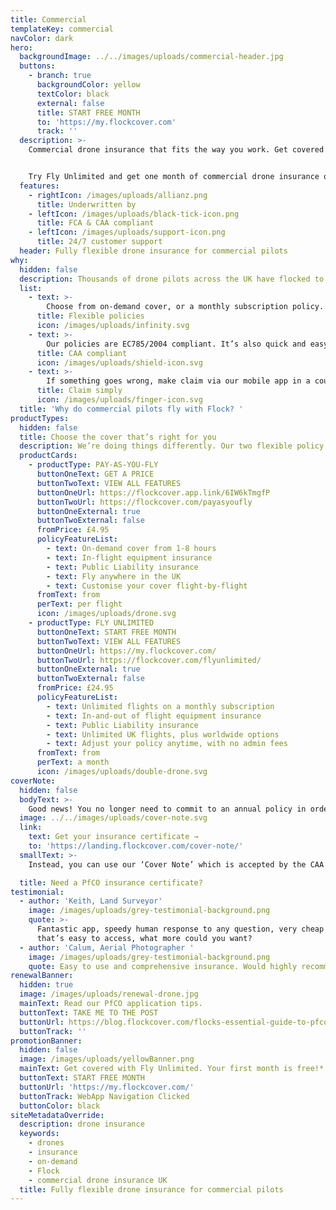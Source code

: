 ```yaml
---
title: Commercial
templateKey: commercial
navColor: dark
hero:
  backgroundImage: ../../images/uploads/commercial-header.jpg
  buttons:
    - branch: true
      backgroundColor: yellow
      textColor: black
      external: false
      title: START FREE MONTH
      to: 'https://my.flockcover.com'
      track: ''
  description: >-
    Commercial drone insurance that fits the way you work. Get covered by the hour, day, or month - whatever suits you.


    Try Fly Unlimited and get one month of commercial drone insurance on us*. No commitments, cancel anytime.
  features:
    - rightIcon: /images/uploads/allianz.png
      title: Underwritten by
    - leftIcon: /images/uploads/black-tick-icon.png
      title: FCA & CAA compliant
    - leftIcon: /images/uploads/support-icon.png
      title: 24/7 customer support
  header: Fully flexible drone insurance for commercial pilots
why:
  hidden: false
  description: Thousands of drone pilots across the UK have flocked to our simpler, smarter drone insurance.
  list:
    - text: >-
        Choose from on-demand cover, or a monthly subscription policy. You can even switch between the two throughout the year.
      title: Flexible policies
      icon: /images/uploads/infinity.svg
    - text: >-
        Our policies are EC785/2004 compliant. It’s also quick and easy to get your PfCO insurance certificate.
      title: CAA compliant
      icon: /images/uploads/shield-icon.svg       
    - text: >-
        If something goes wrong, make claim via our mobile app in a couple of taps. Or give us a call, we’re always here to help.
      title: Claim simply
      icon: /images/uploads/finger-icon.svg
  title: 'Why do commercial pilots fly with Flock? '
productTypes:
  hidden: false
  title: Choose the cover that’s right for you
  description: We’re doing things differently. Our two flexible policy options let you completely customise your insurance. Stick with one, or switch between the two throughout the year. It could cut your annual insurance cost.
  productCards:
    - productType: PAY-AS-YOU-FLY
      buttonOneText: GET A PRICE
      buttonTwoText: VIEW ALL FEATURES
      buttonOneUrl: https://flockcover.app.link/6IW6kTmgfP
      buttonTwoUrl: https://flockcover.com/payasyoufly
      buttonOneExternal: true
      buttonTwoExternal: false
      fromPrice: £4.95
      policyFeatureList:
        - text: On-demand cover from 1-8 hours
        - text: In-flight equipment insurance
        - text: Public Liability insurance
        - text: Fly anywhere in the UK
        - text: Customise your cover flight-by-flight
      fromText: from
      perText: per flight
      icon: /images/uploads/drone.svg
    - productType: FLY UNLIMITED
      buttonOneText: START FREE MONTH
      buttonTwoText: VIEW ALL FEATURES
      buttonOneUrl: https://my.flockcover.com/
      buttonTwoUrl: https://flockcover.com/flyunlimited/
      buttonOneExternal: true
      buttonTwoExternal: false
      fromPrice: £24.95
      policyFeatureList:
        - text: Unlimited flights on a monthly subscription
        - text: In-and-out of flight equipment insurance
        - text: Public Liability insurance
        - text: Unlimited UK flights, plus worldwide options
        - text: Adjust your policy anytime, with no admin fees
      fromText: from
      perText: a month
      icon: /images/uploads/double-drone.svg
coverNote:
  hidden: false
  bodyText: >-
    Good news! You no longer need to commit to an annual policy in order to get your insurance certificate for your PfCO application or renewal.
  image: ../../images/uploads/cover-note.svg
  link:
    text: Get your insurance certificate →
    to: 'https://landing.flockcover.com/cover-note/'
  smallText: >-
    Instead, you can use our ‘Cover Note’ which is accepted by the CAA as proof of EC785/2004 compliant insurance. Get yours instantly via the Flock Cover mobile app for free.

  title: Need a PfCO insurance certificate?
testimonial:
  - author: 'Keith, Land Surveyor'
    image: /images/uploads/grey-testimonial-background.png
    quote: >-
      Fantastic app, speedy human response to any question, very cheap insurance
      that’s easy to access, what more could you want?
  - author: 'Calum, Aerial Photographer '
    image: /images/uploads/grey-testimonial-background.png
    quote: Easy to use and comprehensive insurance. Would highly recommend!
renewalBanner:
  hidden: true
  image: /images/uploads/renewal-drone.jpg
  mainText: Read our PfCO application tips.
  buttonText: TAKE ME TO THE POST
  buttonUrl: https://blog.flockcover.com/flocks-essential-guide-to-pfco-renewals-dac39542e16a
  buttonTrack: ''
promotionBanner:
  hidden: false
  image: /images/uploads/yellowBanner.png
  mainText: Get covered with Fly Unlimited. Your first month is free!*
  buttonText: START FREE MONTH
  buttonUrl: 'https://my.flockcover.com/'
  buttonTrack: WebApp Navigation Clicked
  buttonColor: black
siteMetadataOverride:
  description: drone insurance
  keywords:
    - drones
    - insurance
    - on-demand
    - Flock
    - commercial drone insurance UK
  title: Fully flexible drone insurance for commercial pilots
---
```

